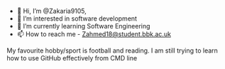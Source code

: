 - 👋 Hi, I’m @Zakaria9105, 
- 👀 I’m interested in software development
- 🌱 I’m currently learning Software Engineering
- 📫 How to reach me - Zahmed18@student.bbk.ac.uk

My favourite hobby/sport is football and reading. 
I am still trying to learn how to use GitHub effectively from CMD line

<!---
Zakaria9105/Zakaria9105 is a ✨ special ✨ repository because its `README.md` (this file) appears on your GitHub profile.
You can click the Preview link to take a look at your changes.
--->
